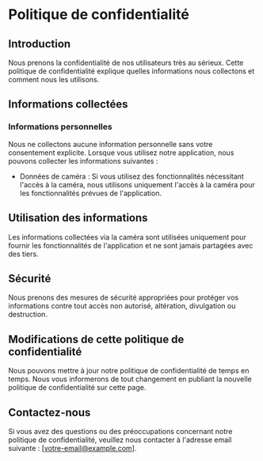 # Politique de confidentialité

## Introduction

Nous prenons la confidentialité de nos utilisateurs très au sérieux. Cette politique de confidentialité explique quelles informations nous collectons et comment nous les utilisons.

## Informations collectées

### Informations personnelles
Nous ne collectons aucune information personnelle sans votre consentement explicite. Lorsque vous utilisez notre application, nous pouvons collecter les informations suivantes :
- Données de caméra : Si vous utilisez des fonctionnalités nécessitant l'accès à la caméra, nous utilisons uniquement l'accès à la caméra pour les fonctionnalités prévues de l'application.

## Utilisation des informations

Les informations collectées via la caméra sont utilisées uniquement pour fournir les fonctionnalités de l'application et ne sont jamais partagées avec des tiers.

## Sécurité

Nous prenons des mesures de sécurité appropriées pour protéger vos informations contre tout accès non autorisé, altération, divulgation ou destruction.

## Modifications de cette politique de confidentialité

Nous pouvons mettre à jour notre politique de confidentialité de temps en temps. Nous vous informerons de tout changement en publiant la nouvelle politique de confidentialité sur cette page.

## Contactez-nous

Si vous avez des questions ou des préoccupations concernant notre politique de confidentialité, veuillez nous contacter à l'adresse email suivante : [votre-email@example.com].
